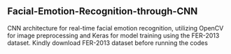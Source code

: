 ## Facial-Emotion-Recognition-through-CNN
CNN architecture for real-time facial emotion recognition, utilizing OpenCV for image preprocessing and Keras for model training using the FER-2013 dataset.
Kindly download FER-2013 dataset before running the codes

